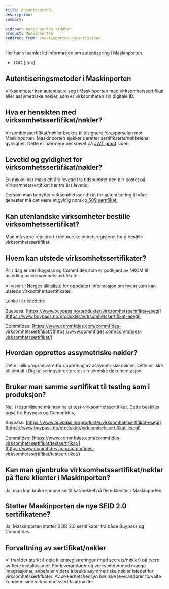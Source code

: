 ```yaml
---
title: Autentisering
description:
summary:

sidebar: maskinporten_sidebar
product: Maskinporten
redirect_from: /maskinporten_autentisering
---
```


Her har vi samlet litt informasjon om autentisering i Maskinporten.


* TOC
{:toc}

## Autentiseringsmetoder i Maskinporten

Virksomheter kan autentisere seg i Maskinporten med virksomhetssertifikat eller assymetriske nøkler, som er virksomheten sin digitale ID.

## Hva er hensikten med virksomhetssertifikat/nøkler?

Virsomhetssertifikat/nøkler brukes til å signere forespørselen mot Maskinporten. Maskinporten sjekker deretter sertifikatets/nøkkelens gyldighet. Dette er nærmere beskrevet på [JWT grant](https://docs.digdir.no/maskinporten_protocol_jwtgrant.html) siden.

## Levetid og gyldighet for virksomhetssertifikat/nøkler?

En nøkkel har maks ett års levetid fra tidspunktet den blir postet på. Virksomhetssertifikat har tre års levetid. 

Dersom man benytter virksomhetssertifikat for autentisering til våre tjenester må det være et gyldig norsk [x.509 sertifikat.](https://www.ssl.com/no/Vanlige-sp%C3%B8rsm%C3%A5l/hva-er-et-x-509-sertifikat/)

## Kan utenlandske virksomheter bestille virksomhetssertifikat?

Man må være registrert i det norske enhetsregisteret for å bestille virksomhetssertifikat.

## Hvem kan utstede virksomhetssertifikater?

Pr. i dag er det Buypass og Commfides som er godkjent av NKOM til usteding av virksomhetssertifikater.

Vi viser til [Norges tillitsliste](https://www.nkom.no/internett/elektronisk-id-og-tillitstjenester/tillitsliste-trusted-list) for oppdatert informasjon om hvem som kan utstede virksomhetssertifikater.

Lenke til utstedere:

Buypass: [https://www.buypass.no/produkter/virksomhetssertifikat-esegl](https://www.buypass.no/produkter/virksomhetssertifikat-esegl)

Commfides: [https://www.commfides.com/commfides-virksomhetssertifikat/](https://www.commfides.com/commfides-virksomhetssertifikat/)

## Hvordan opprettes assymetriske nøkler?

Det er ulik programvare for oppretting av assymetriske nøkler. Dette vil ikke bli omtalt i Digitaliseringsdirektoratet sin tekniske dokumentasjon.

## Bruker man samme sertifikat til testing som i produksjon?

Nei, i testmiljøene må man ha et test-virksomhetssertifikat. Dette bestilles også fra Buypass og Commfides.

Buypass: [https://www.buypass.no/produkter/virksomhetssertifikat-esegl](https://www.buypass.no/produkter/virksomhetssertifikat-esegl)

Commfides: [https://www.commfides.com/commfides-virksomhetssertifikat/testsertifikat/](https://www.commfides.com/commfides-virksomhetssertifikat/testsertifikat/)

## Kan man gjenbruke virksomhetssertifikat/nøkler på flere klienter i Maskinporten?

Ja, man kan bruke samme sertifikat/nøkkel på flere klienter i Maskinporten.

## Støtter Maskinporten de nye SEID 2.0 sertifikatene?

Ja, Maskinporten støtter SEID 2.0 sertifikater fra både Buypass og Commfides.

## Forvaltning av sertifikat/nøkler
Vi fraråder sterkt å dele klientregistreringer (med secrets/nøkler) på tvers av flere installasjoner. For leverandører og verksemder med mange integrasjonar, anbefaler videre å bruke asymmetriske nøkler istedet for virksomhetssertifkater. Av sikkerhetshensyn bør ikke leverandører forvalte kundene sine virksomhetssertifikat/nøkler.
